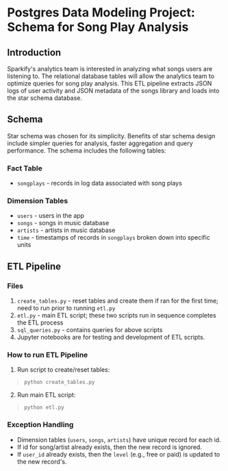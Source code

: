 # Postgres Data Modeling Project: Schema for Song Play Analysis

## Introduction
Sparkify's analytics team is interested in analyzing what songs users are listening to. The relational database tables will allow the analytics team to optimize queries for song play analysis. This ETL pipeline extracts JSON logs of user activity and JSON metadata of the songs library and loads into the star schema database.

## Schema
Star schema was chosen for its simplicity. Benefits of star schema design include simpler queries for analysis, faster aggregation and query performance. The schema includes the following tables:

### Fact Table
* `songplays` - records in log data associated with song plays

### Dimension Tables
* `users` - users in the app
* `songs` - songs in music database
* `artists` - artists in music database
* `time` - timestamps of records in `songplays` broken down into specific units

## ETL Pipeline

### Files
1. `create_tables.py` - reset tables and create them if ran for the first time; need to run prior to running `etl.py`
2. `etl.py` - main ETL script; these two scripts run in sequence completes the ETL process
3. `sql_queries.py` - contains queries for above scripts
4. Jupyter notebooks are for testing and development of ETL scripts.

### How to run ETL Pipeline
1. Run script to create/reset tables:
> `python create_tables.py`<br/>
2. Run main ETL script:
> `python etl.py`

### Exception Handling
* Dimension tables (`users`, `songs`, `artists`) have unique record for each id.
* If id for song/artist already exists, then the new record is ignored.
* If `user_id` already exists, then the `level` (e.g., free or paid) is updated to the new record's.
